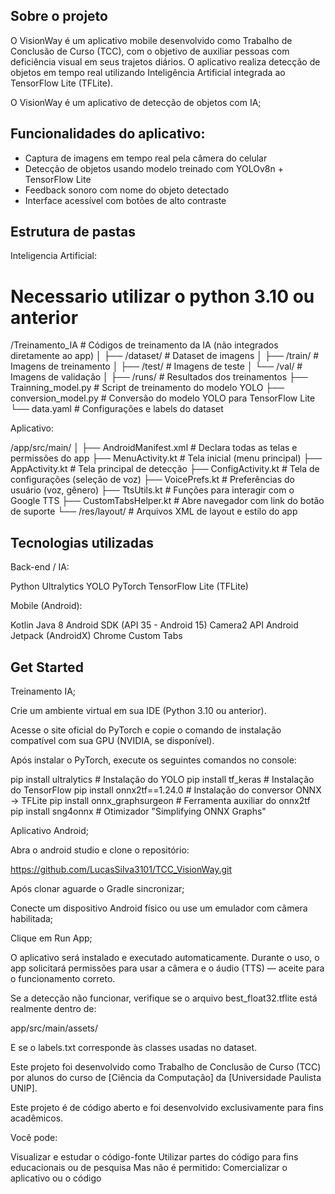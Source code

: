  ## Sobre o projeto

O VisionWay é um aplicativo mobile desenvolvido como Trabalho de Conclusão de Curso (TCC), com o objetivo de auxiliar pessoas com deficiência visual em seus trajetos diários.
O aplicativo realiza detecção de objetos em tempo real utilizando Inteligência Artificial integrada ao TensorFlow Lite (TFLite).

O VisionWay é um aplicativo de detecção de objetos com IA;

## Funcionalidades do aplicativo:

- Captura de imagens em tempo real pela câmera do celular
- Detecção de objetos usando modelo treinado com YOLOv8n + TensorFlow Lite
- Feedback sonoro com nome do objeto detectado
- Interface acessível com botões de alto contraste

## Estrutura de pastas 

Inteligencia Artificial:

# Necessario utilizar o python 3.10 ou anterior

/Treinamento_IA                 # Códigos de treinamento da IA (não integrados diretamente ao app)
│
├── /dataset/                   # Dataset de imagens
│   ├── /train/                 # Imagens de treinamento
│   ├── /test/                  # Imagens de teste
│   └── /val/                   # Imagens de validação
│
├── /runs/                      # Resultados dos treinamentos
├── Trainning_model.py          # Script de treinamento do modelo YOLO
├── conversion_model.py         # Conversão do modelo YOLO para TensorFlow Lite
└── data.yaml                   # Configurações e labels do dataset



Aplicativo:

/app/src/main/
│
├── AndroidManifest.xml         # Declara todas as telas e permissões do app
├── MenuActivity.kt             # Tela inicial (menu principal)
├── AppActivity.kt              # Tela principal de detecção
├── ConfigActivity.kt           # Tela de configurações (seleção de voz)
├── VoicePrefs.kt               # Preferências do usuário (voz, gênero)
├── TtsUtils.kt                 # Funções para interagir com o Google TTS
├── CustomTabsHelper.kt         # Abre navegador com link do botão de suporte
└── /res/layout/                # Arquivos XML de layout e estilo do app


## Tecnologias utilizadas

Back-end / IA:

Python
Ultralytics YOLO
PyTorch
TensorFlow Lite (TFLite)

Mobile (Android):

Kotlin
Java 8
Android SDK (API 35 - Android 15)
Camera2 API
Android Jetpack (AndroidX)
Chrome Custom Tabs

## Get Started

Treinamento IA;

Crie um ambiente virtual em sua IDE (Python 3.10 ou anterior).

Acesse o site oficial do PyTorch e copie o comando de instalação compatível com sua GPU (NVIDIA, se disponível).

Após instalar o PyTorch, execute os seguintes comandos no console:

pip install ultralytics          # Instalação do YOLO
pip install tf_keras             # Instalação do TensorFlow
pip install onnx2tf==1.24.0      # Instalação do conversor ONNX -> TFLite
pip install onnx_graphsurgeon    # Ferramenta auxiliar do onnx2tf
pip install sng4onnx             # Otimizador "Simplifying ONNX Graphs"


Aplicativo Android;

Abra o android studio e clone o repositório:

https://github.com/LucasSilva3101/TCC_VisionWay.git

Após clonar aguarde o Gradle sincronizar;

Conecte um dispositivo Android físico ou use um emulador com câmera habilitada;

Clique em Run App;

O aplicativo será instalado e executado automaticamente.
Durante o uso, o app solicitará permissões para usar a câmera e o áudio (TTS) — aceite para o funcionamento correto.

Se a detecção não funcionar, verifique se o arquivo
best_float32.tflite está realmente dentro de:

app/src/main/assets/

E se o labels.txt corresponde às classes usadas no dataset.



Este projeto foi desenvolvido como Trabalho de Conclusão de Curso (TCC) por alunos do curso de [Ciência da Computação] da [Universidade Paulista UNIP].

Este projeto é de código aberto e foi desenvolvido exclusivamente para fins acadêmicos.

Você pode:

Visualizar e estudar o código-fonte
Utilizar partes do código para fins educacionais ou de pesquisa
Mas não é permitido:
Comercializar o aplicativo ou o código